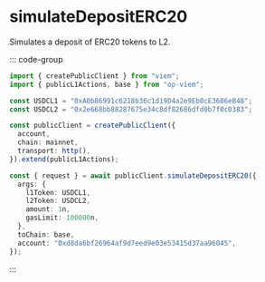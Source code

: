 # simulateDepositERC20

Simulates a deposit of ERC20 tokens to L2.

::: code-group

```ts [example.ts]
import { createPublicClient } from "viem";
import { publicL1Actions, base } from "op-viem";

const USDCL1 = "0xA0b86991c6218b36c1d19D4a2e9Eb0cE3606eB48";
const USDCL2 = "0x2e668bb88287675e34c8df82686dfd0b7f0c0383";

const publicClient = createPublicClient({
  account,
  chain: mainnet,
  transport: http(),
}).extend(publicL1Actions);

const { request } = await publicClient.simulateDepositERC20({
  args: {
    l1Token: USDCL1,
    l2Token: USDCL2,
    amount: 1n,
    gasLimit: 100000n,
  },
  toChain: base,
  account: "0xd8da6bf26964af9d7eed9e03e53415d37aa96045",
});
```

:::
